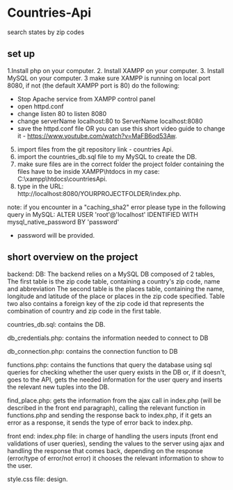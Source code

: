 # Countries-Api
search states by zip codes 

## set up

1.Install php on your computer.
2. Install XAMPP on your computer.
3. Install MySQL on your computer.
3 make sure XAMPP is running on local port 8080, if not  (the default XAMPP port is 80) do the following:
- Stop Apache service from XAMPP control panel
- open httpd.conf
- change listen 80 to listen 8080
- change serverName localhost:80 to ServerName localhost:8080 
- save the httpd.conf file
 OR you can use this short video guide to change it - https://www.youtube.com/watch?v=MaFB6od53Aw.
5. import files from the git repository link - countries Api.
6. import the countries_db.sql file to my MySQL to create the DB.
7. make sure files are in the correct folder the project folder containing the files have to be inside XAMPP\htdocs in my case: C:\xampp\htdocs\countriesApi.
8. type in the URL: http://localhost:8080/YOURPROJECTFOLDER/index.php.

note: 
if you encounter in a "caching_sha2" error please type in the following query in MySQL: ALTER USER 'root'@'localhost' IDENTIFIED WITH mysql_native_password BY 'password' 
-  password will be provided.

## short overview on the project

backend:
DB: The backend relies on a MySQL DB composed of 2 tables,
The first table is the zip code table, containing a country's zip code, name and abbreviation
The second table is the places table, containing the name, longitude and latitude of the place or places in the zip code specified.
Table two also contains a foreign key of the zip code id that represents the combination of country and zip code in the first table.

countries_db.sql: contains the DB.

db_credentials.php: contains the information needed to connect to DB

db_connection.php: contains the connection function to DB

functions.php: contains the functions that query the database using sql queries for checking whether the user query exists in the DB or, if it doesn't, goes to the API, gets the needed information for the user query and inserts the relevant new tuples into the DB.

find_place.php: gets the information from the ajax call in index.php (will be described in the front end paragraph), calling the relevant function in functions.php and sending the response back to index.php, if it gets an error as a response, it sends the type of error back to index.php.

front end:
index.php file: in charge of handling the users inputs (front end validations of user queries), sending the values to the server using ajax and handling the response that comes back, depending on the response (error/type of error/not error) it chooses the relevant information to show to the user.

style.css file: design.
